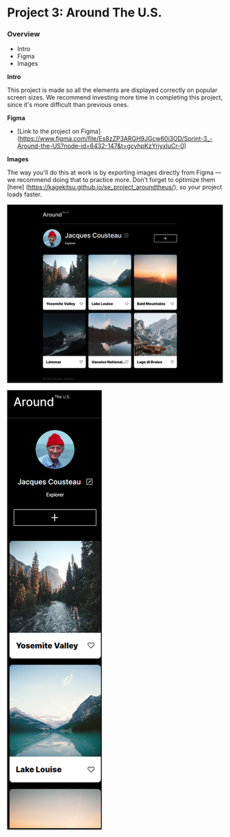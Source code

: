 # Project 3: Around The U.S.

### Overview  

* Intro  
* Figma  
* Images  
  
**Intro**
  
This project is made so all the elements are displayed correctly on popular screen sizes. We recommend investing more time in completing this project, since it's more difficult than previous ones.  
  
**Figma**  
  
* [Link to the project on Figma] (https://www.figma.com/file/Es8zZP3ARGH9JGcw60i3OD/Sprint-3_-Around-the-US?node-id=6432-147&t=gcyhpKzYriyxIuCr-0)
  
**Images**  
  
The way you'll do this at work is by exporting images directly from Figma — we recommend doing that to practice more. Don't forget to optimize them [here] (https://kagekitsu.github.io/se_project_aroundtheus/), so your project loads faster. 
  
![Desktop Image](images/desktop-image.png)

![Mobile Image](images/mobile-image.png)
